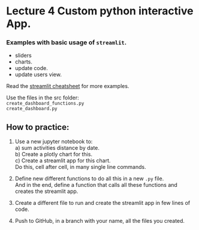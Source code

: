 # Lecture 4 Custom python interactive App.


### Examples with basic usage of `streamlit`.
* sliders
* charts.
* update code.
* update users view.

Read the [streamlit cheatsheet](https://docs.streamlit.io/library/cheatsheet) for more examples.

Use the files in the src folder:  
`create_dashboard_functions.py`  
`create_dashboard.py`


## How to practice:
1) Use a new jupyter notebook to:    
a) sum activities distance by date.  
b) Create a plotly chart for this.  
c) Create a streamlit app for this chart.  
Do this, cell after cell, in many single line commands.    

2) Define new different functions to do all this in a new `.py` file.  
And in the end, define a function that calls all these functions and creates the streamlit app.  

3) Create a different file to run and create the streamlit app in few lines of code.  
4) Push to GitHub, in a branch with your name, all the files you created.